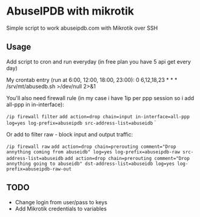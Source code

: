 # AbuseIPDB with mikrotik
Simple script to work abuseipdb.com with Mikrotik over SSH

## Usage

Add script to cron and run everyday (in free plan you have 5 api get every day)

My crontab entry (run at 6:00, 12:00, 18:00, 23:00):
0 6,12,18,23 * * * /srv/mt/abusedb.sh >/dev/null 2>&1

You'll also need firewall rule (in my case i have 1ip per ppp session so i add all-ppp in in-interface):  

`/ip firewall filter`
`add action=drop chain=input in-interface=all-ppp log=yes log-prefix=abuseipdb src-address-list=abuseidb`
`

Or add to filter raw - block input and output traffic:

`/ip firewall raw`
`add action=drop chain=prerouting comment="Drop annything coming from abuseidb" log=yes log-prefix=abuseipdb-raw src-address-list=abuseidb`
`add action=drop chain=prerouting comment="Drop annything going to abuseidb" dst-address-list=abuseidb log=yes log-prefix=abuseipdb-raw-out`


## TODO
- Change login from user/pass to keys
- Add Mikrotik credentials to variables
